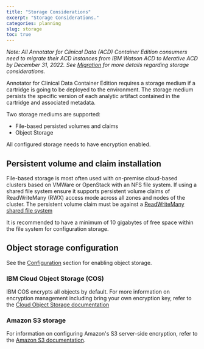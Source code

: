 ```yaml
---
title: "Storage Considerations"
excerpt: "Storage Considerations."
categories: planning
slug: storage
toc: true
---
```


_Note: All Annotator for Clinical Data (ACD) Container Edition consumers need to migrate their ACD instances from IBM Watson ACD to Merative ACD by December 31, 2022. See [Migration](/migration/considerations/) for more details regarding storage considerations._

Annotator for Clinical Data Container Edition requires a storage medium if a cartridge is going to be deployed to the environment.  The storage medium persists the specific version of each analytic artifact contained in the cartridge and associated metadata.

Two storage mediums are supported:

- File-based persisted volumes and claims
- Object Storage

All configured storage needs to have encryption enabled.

## Persistent volume and claim installation

File-based storage is most often used with on-premise cloud-based clusters based on VMWare or OpenStack with an NFS file system. If using a shared file system ensure it supports persistent volume claims of ReadWriteMany (RWX) access mode across all zones and nodes of the cluster. The persistent volume claim must be against a [ReadWriteMany shared file system](https://docs.openshift.com/container-platform/4.7/storage/understanding-persistent-storage.html#pv-access-modes_understanding-persistent-storage)

It is recommended to have a minimum of 10 gigabytes of free space within the file system for configuration storage.

## Object storage configuration

See the [Configuration](../../management/configuring) section for enabling object storage.

### IBM Cloud Object Storage (COS)

IBM COS encrypts all objects by default. For more information on encryption management including bring your own encryption key, refer to the [Cloud Object Storage documentation](https://cloud.ibm.com/docs/cloud-object-storage?topic=cloud-object-storage-encryption)

### Amazon S3 storage

For information on configuring Amazon's S3 server-side encryption, refer to the [Amazon S3 documentation](https://docs.aws.amazon.com/AmazonS3/latest/userguide/UsingEncryption.html).
